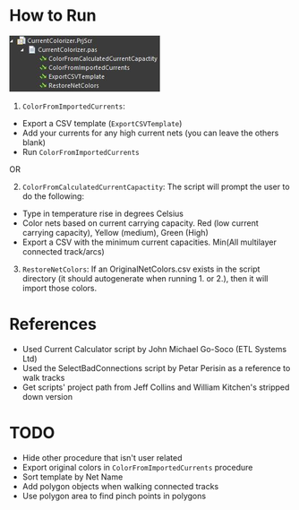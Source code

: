 # How to Run
![Script Options](assets/script_options.jpg)

1. `ColorFromImportedCurrents`: 
- Export a CSV template (`ExportCSVTemplate`)
- Add your currents for any high current nets (you can leave the others blank)
- Run `ColorFromImportedCurrents`

OR

2. `ColorFromCalculatedCurrentCapactity`:
The script will prompt the user to do the following:
- Type in temperature rise in degrees Celsius
- Color nets based on current carrying capacity. Red (low current carrying capacity), Yellow (medium), Green (High)
- Export a CSV with the minimum current capacities. Min(All multilayer connected track/arcs)

3. `RestoreNetColors`: If an OriginalNetColors.csv exists in the script directory (it should autogenerate when running 1. or 2.), then it will import those colors.

# References
- Used Current Calculator script by John Michael Go-Soco (ETL Systems Ltd)
- Used the SelectBadConnections script by Petar Perisin as a reference to walk tracks
- Get scripts' project path from Jeff Collins and William Kitchen's stripped down version

# TODO
- Hide other procedure that isn't user related
- Export original colors in `ColorFromImportedCurrents` procedure
- Sort template by Net Name
- Add polygon objects when walking connected tracks
- Use polygon area to find pinch points in polygons